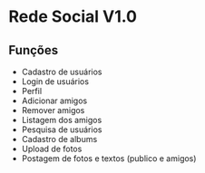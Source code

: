 # Rede Social V1.0

## Funções

- Cadastro de usuários
- Login de usuários
- Perfil
- Adicionar amigos
- Remover amigos
- Listagem dos amigos
- Pesquisa de usuários
- Cadastro de albums
- Upload de fotos
- Postagem de fotos e textos (publico e amigos)
